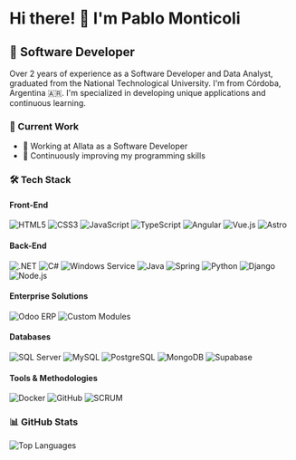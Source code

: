 # Hi there! 👋 I'm Pablo Monticoli
## 🚀 Software Developer 
Over 2 years of experience as a Software Developer and Data Analyst, graduated from the National Technological University. I'm from Córdoba, Argentina 🇦🇷. I'm specialized in developing unique applications and continuous learning. 

### 🔧 Current Work
- 💼 Working at Allata as a Software Developer
- 🌱 Continuously improving my programming skills

### 🛠️ Tech Stack
#### Front-End
![HTML5](https://img.shields.io/badge/-HTML5-E34F26?style=flat-square&logo=html5&logoColor=white)
![CSS3](https://img.shields.io/badge/-CSS3-1572B6?style=flat-square&logo=css3&logoColor=white)
![JavaScript](https://img.shields.io/badge/-JavaScript-F7DF1E?style=flat-square&logo=javascript&logoColor=black)
![TypeScript](https://img.shields.io/badge/-TypeScript-3178C6?style=flat-square&logo=typescript&logoColor=white)
![Angular](https://img.shields.io/badge/-Angular-DD0031?style=flat-square&logo=angular&logoColor=white)
![Vue.js](https://img.shields.io/badge/-Vue.js-4FC08D?style=flat-square&logo=vuedotjs&logoColor=white)
![Astro](https://img.shields.io/badge/-Astro-FF5D01?style=flat-square&logo=astro&logoColor=white)

#### Back-End
![.NET](https://img.shields.io/badge/-.NET-512BD4?style=flat-square&logo=dotnet&logoColor=white)
![C#](https://img.shields.io/badge/-C%23-239120?style=flat-square&logo=csharp&logoColor=white)
![Windows Service](https://img.shields.io/badge/-Windows%20Service-0078D6?style=flat-square&logo=windows&logoColor=white)
![Java](https://img.shields.io/badge/-Java-007396?style=flat-square&logo=java&logoColor=white)
![Spring](https://img.shields.io/badge/-Spring-6DB33F?style=flat-square&logo=spring&logoColor=white)
![Python](https://img.shields.io/badge/-Python-3776AB?style=flat-square&logo=python&logoColor=white)
![Django](https://img.shields.io/badge/-Django-092E20?style=flat-square&logo=django&logoColor=white)
![Node.js](https://img.shields.io/badge/-Node.js-339933?style=flat-square&logo=nodedotjs&logoColor=white)

#### Enterprise Solutions
![Odoo ERP](https://img.shields.io/badge/-Odoo%20ERP-714B67?style=flat-square&logo=odoo&logoColor=white)
![Custom Modules](https://img.shields.io/badge/-Custom%20Modules-4A90E2?style=flat-square&logo=salesforce&logoColor=white)

#### Databases
![SQL Server](https://img.shields.io/badge/-SQL%20Server-CC2927?style=flat-square&logo=microsoftsqlserver&logoColor=white)
![MySQL](https://img.shields.io/badge/-MySQL-4479A1?style=flat-square&logo=mysql&logoColor=white)
![PostgreSQL](https://img.shields.io/badge/-PostgreSQL-336791?style=flat-square&logo=postgresql&logoColor=white)
![MongoDB](https://img.shields.io/badge/-MongoDB-47A248?style=flat-square&logo=mongodb&logoColor=white)
![Supabase](https://img.shields.io/badge/-Supabase-3ECF8E?style=flat-square&logo=supabase&logoColor=white)

#### Tools & Methodologies
![Docker](https://img.shields.io/badge/-Docker-2496ED?style=flat-square&logo=docker&logoColor=white)
![GitHub](https://img.shields.io/badge/-GitHub-181717?style=flat-square&logo=github&logoColor=white)
![SCRUM](https://img.shields.io/badge/-SCRUM-6CB33E?style=flat-square&logo=jira&logoColor=white)

### 📊 GitHub Stats
![Top Languages](https://github-readme-stats.vercel.app/api/top-langs/?username=PJMonticoli&layout=compact&theme=dark)

